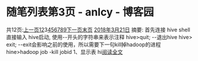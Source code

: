 
# 随笔列表第3页 - anlcy - 博客园






共12页:[上一页](https://www.cnblogs.com/camilla/default.html?page=2)[1](https://www.cnblogs.com/camilla/default.html?page=1)[2](https://www.cnblogs.com/camilla/default.html?page=2)3[4](https://www.cnblogs.com/camilla/default.html?page=4)[5](https://www.cnblogs.com/camilla/default.html?page=5)[6](https://www.cnblogs.com/camilla/default.html?page=6)[7](https://www.cnblogs.com/camilla/default.html?page=7)[8](https://www.cnblogs.com/camilla/default.html?page=8)[9](https://www.cnblogs.com/camilla/default.html?page=9)[下一页](https://www.cnblogs.com/camilla/default.html?page=4)[末页](https://www.cnblogs.com/camilla/default.html?page=12)
[2018年3月21日](https://www.cnblogs.com/camilla/archive/2018/03/21.html)
摘要: 首先连接 hive shell 直接输入 hive启动, 使用--开头的字符串来表示注释 hive>quit; --退出hive hive> exit; --exit会影响之前的使用，所以需要下一句kill掉hadoop的进程 hine>hadoop job -kill jobid 1、显示表 hi[阅读全文](https://www.cnblogs.com/camilla/p/8616537.html)

